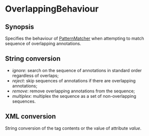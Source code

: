 # OverlappingBehaviour

## Synopsis

Specifies the behaviour of [PatternMatcher](../module/PatternMatcher) when attempting to match sequence of overlapping annotations.

## String conversion


* *ignore*: search on the sequence of annotations in standard order regardless of overlaps;
* *reject*: skip sequences of annotations if there are overlapping annotations;
* *remove*: remove overlapping annotations from the sequence;
* *multiplex*: multiplex the sequence as a set of non-overlapping sequences.



## XML conversion

String conversion of the tag contents or the value of attribute *value*.


